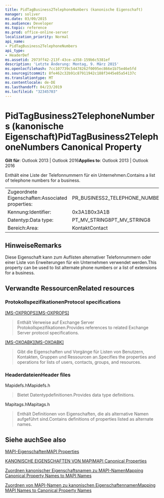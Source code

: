 ```yaml
---
title: PidTagBusiness2TelephoneNumbers (kanonische Eigenschaft)
manager: soliver
ms.date: 03/09/2015
ms.audience: Developer
ms.topic: reference
ms.prod: office-online-server
localization_priority: Normal
api_name:
- PidTagBusiness2TelephoneNumbers
api_type:
- HeaderDef
ms.assetid: 2973ff42-213f-43ce-a358-159b6c5381ef
description: 'Letzte Änderung: Montag, 9. März 2015'
ms.openlocfilehash: 7cc107739c54478262f0095ec866e1b75e46e5fd
ms.sourcegitcommit: 8fe462c32b91c87911942c188f3445e85a54137c
ms.translationtype: MT
ms.contentlocale: de-DE
ms.lasthandoff: 04/23/2019
ms.locfileid: "32345703"
---
```

# <a name="pidtagbusiness2telephonenumbers-canonical-property"></a><span data-ttu-id="6bb4e-103">PidTagBusiness2TelephoneNumbers (kanonische Eigenschaft)</span><span class="sxs-lookup"><span data-stu-id="6bb4e-103">PidTagBusiness2TelephoneNumbers Canonical Property</span></span>

  
  
<span data-ttu-id="6bb4e-104">**Gilt für**: Outlook 2013 | Outlook 2016</span><span class="sxs-lookup"><span data-stu-id="6bb4e-104">**Applies to**: Outlook 2013 | Outlook 2016</span></span> 
  
<span data-ttu-id="6bb4e-105">Enthält eine Liste der Telefonnummern für ein Unternehmen.</span><span class="sxs-lookup"><span data-stu-id="6bb4e-105">Contains a list of telephone numbers for a business.</span></span>
  
|||
|:-----|:-----|
|<span data-ttu-id="6bb4e-106">Zugeordnete Eigenschaften:</span><span class="sxs-lookup"><span data-stu-id="6bb4e-106">Associated properties:</span></span>  <br/> |<span data-ttu-id="6bb4e-107">PR_BUSINESS2_TELEPHONE_NUMBER_A_MV</span><span class="sxs-lookup"><span data-stu-id="6bb4e-107">PR_BUSINESS2_TELEPHONE_NUMBER_A_MV</span></span>  <br/> |
|<span data-ttu-id="6bb4e-108">Kennung:</span><span class="sxs-lookup"><span data-stu-id="6bb4e-108">Identifier:</span></span>  <br/> |<span data-ttu-id="6bb4e-109">0x3A1B</span><span class="sxs-lookup"><span data-stu-id="6bb4e-109">0x3A1B</span></span>  <br/> |
|<span data-ttu-id="6bb4e-110">Datentyp:</span><span class="sxs-lookup"><span data-stu-id="6bb4e-110">Data type:</span></span>  <br/> |<span data-ttu-id="6bb4e-111">PT_MV_STRING8</span><span class="sxs-lookup"><span data-stu-id="6bb4e-111">PT_MV_STRING8</span></span>  <br/> |
|<span data-ttu-id="6bb4e-112">Bereich:</span><span class="sxs-lookup"><span data-stu-id="6bb4e-112">Area:</span></span>  <br/> |<span data-ttu-id="6bb4e-113">Kontakt</span><span class="sxs-lookup"><span data-stu-id="6bb4e-113">Contact</span></span>  <br/> |
   
## <a name="remarks"></a><span data-ttu-id="6bb4e-114">Hinweise</span><span class="sxs-lookup"><span data-stu-id="6bb4e-114">Remarks</span></span>

<span data-ttu-id="6bb4e-115">Diese Eigenschaft kann zum Auflisten alternativer Telefonnummern oder einer Liste von Erweiterungen für ein Unternehmen verwendet werden.</span><span class="sxs-lookup"><span data-stu-id="6bb4e-115">This property can be used to list alternate phone numbers or a list of extensions for a business.</span></span>
  
## <a name="related-resources"></a><span data-ttu-id="6bb4e-116">Verwandte Ressourcen</span><span class="sxs-lookup"><span data-stu-id="6bb4e-116">Related resources</span></span>

### <a name="protocol-specifications"></a><span data-ttu-id="6bb4e-117">Protokollspezifikationen</span><span class="sxs-lookup"><span data-stu-id="6bb4e-117">Protocol specifications</span></span>

<span data-ttu-id="6bb4e-118">[[MS-OXPROPS]](https://msdn.microsoft.com/library/f6ab1613-aefe-447d-a49c-18217230b148%28Office.15%29.aspx)</span><span class="sxs-lookup"><span data-stu-id="6bb4e-118">[[MS-OXPROPS]](https://msdn.microsoft.com/library/f6ab1613-aefe-447d-a49c-18217230b148%28Office.15%29.aspx)</span></span>
  
> <span data-ttu-id="6bb4e-119">Enthält Verweise auf Exchange Server Protokollspezifikationen.</span><span class="sxs-lookup"><span data-stu-id="6bb4e-119">Provides references to related Exchange Server protocol specifications.</span></span>
    
<span data-ttu-id="6bb4e-120">[[MS-OXOABK]](https://msdn.microsoft.com/library/f4cf9b4c-9232-4506-9e71-2270de217614%28Office.15%29.aspx)</span><span class="sxs-lookup"><span data-stu-id="6bb4e-120">[[MS-OXOABK]](https://msdn.microsoft.com/library/f4cf9b4c-9232-4506-9e71-2270de217614%28Office.15%29.aspx)</span></span>
  
> <span data-ttu-id="6bb4e-121">Gibt die Eigenschaften und Vorgänge für Listen von Benutzern, Kontakten, Gruppen und Ressourcen an.</span><span class="sxs-lookup"><span data-stu-id="6bb4e-121">Specifies the properties and operations for lists of users, contacts, groups, and resources.</span></span>
    
### <a name="header-files"></a><span data-ttu-id="6bb4e-122">Headerdateien</span><span class="sxs-lookup"><span data-stu-id="6bb4e-122">Header files</span></span>

<span data-ttu-id="6bb4e-123">Mapidefs.h</span><span class="sxs-lookup"><span data-stu-id="6bb4e-123">Mapidefs.h</span></span>
  
> <span data-ttu-id="6bb4e-124">Bietet Datentypdefinitionen.</span><span class="sxs-lookup"><span data-stu-id="6bb4e-124">Provides data type definitions.</span></span>
    
<span data-ttu-id="6bb4e-125">Mapitags.h</span><span class="sxs-lookup"><span data-stu-id="6bb4e-125">Mapitags.h</span></span>
  
> <span data-ttu-id="6bb4e-126">Enthält Definitionen von Eigenschaften, die als alternative Namen aufgeführt sind.</span><span class="sxs-lookup"><span data-stu-id="6bb4e-126">Contains definitions of properties listed as alternate names.</span></span>
    
## <a name="see-also"></a><span data-ttu-id="6bb4e-127">Siehe auch</span><span class="sxs-lookup"><span data-stu-id="6bb4e-127">See also</span></span>



[<span data-ttu-id="6bb4e-128">MAPI-Eigenschaften</span><span class="sxs-lookup"><span data-stu-id="6bb4e-128">MAPI Properties</span></span>](mapi-properties.md)
  
[<span data-ttu-id="6bb4e-129">KANONISCHE EIGENSCHAFTEN VON MAPI</span><span class="sxs-lookup"><span data-stu-id="6bb4e-129">MAPI Canonical Properties</span></span>](mapi-canonical-properties.md)
  
[<span data-ttu-id="6bb4e-130">Zuordnen kanonischer Eigenschaftsnamen zu MAPI-Namen</span><span class="sxs-lookup"><span data-stu-id="6bb4e-130">Mapping Canonical Property Names to MAPI Names</span></span>](mapping-canonical-property-names-to-mapi-names.md)
  
[<span data-ttu-id="6bb4e-131">Zuordnen von MAPI-Namen zu kanonischen Eigenschaftennamen</span><span class="sxs-lookup"><span data-stu-id="6bb4e-131">Mapping MAPI Names to Canonical Property Names</span></span>](mapping-mapi-names-to-canonical-property-names.md)

